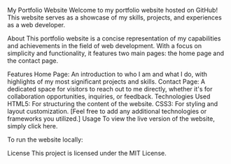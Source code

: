 My Portfolio Website
Welcome to my portfolio website hosted on GitHub! This website serves as a showcase of my skills, projects, and experiences as a web developer.

About
This portfolio website is a concise representation of my capabilities and achievements in the field of web development. With a focus on simplicity and functionality, it features two main pages: the home page and the contact page.

Features
Home Page: An introduction to who I am and what I do, with highlights of my most significant projects and skills.
Contact Page: A dedicated space for visitors to reach out to me directly, whether it's for collaboration opportunities, inquiries, or feedback.
Technologies Used
HTML5: For structuring the content of the website.
CSS3: For styling and layout customization.
[Feel free to add any additional technologies or frameworks you utilized.]
Usage
To view the live version of the website, simply click here.

To run the website locally:


License
This project is licensed under the MIT License.
